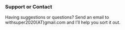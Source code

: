 ### Support or Contact

Having suggestions or questions? Send an email to withsuper2020(AT)gmail.com and I’ll help you sort it out.
